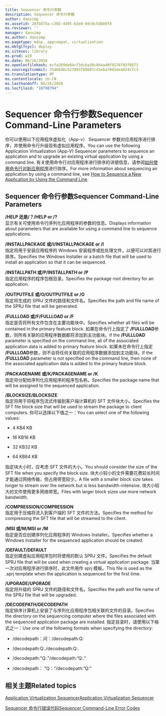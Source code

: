 ```yaml
---
title: Sequencer 命令行参数
description: Sequencer 命令行参数
author: dansimp
ms.assetid: 28fb875a-c302-4d95-b2e0-8dc0c5dbb0f8
ms.reviewer: ''
manager: dansimp
ms.author: dansimp
ms.pagetype: mdop, appcompat, virtualization
ms.mktglfcycl: deploy
ms.sitesec: library
ms.prod: w10
ms.date: 06/16/2016
ms.openlocfilehash: ecfa269de04cf3dcba30cbb4a40f9176f03f6571
ms.sourcegitcommit: 354664bc527d93f80687cd2eba70d1eea024c7c3
ms.translationtype: MT
ms.contentlocale: zh-CN
ms.lasthandoff: 06/26/2020
ms.locfileid: "10798794"
---
```

# <span data-ttu-id="27a92-103">Sequencer 命令行参数</span><span class="sxs-lookup"><span data-stu-id="27a92-103">Sequencer Command-Line Parameters</span></span>


<span data-ttu-id="27a92-104">你可以使用以下应用程序虚拟化（App-v） Sequencer 参数对应用程序进行排序，并使用命令行升级现有虚拟应用程序。</span><span class="sxs-lookup"><span data-stu-id="27a92-104">You can use the following Application Virtualization (App-V) Sequencer parameters to sequence an application and to upgrade an existing virtual application by using a command line.</span></span> <span data-ttu-id="27a92-105">有关使用命令行对应用程序进行排序的详细信息，请参阅[如何使用命令行对新应用程序](how-to-sequence-a-new-application-by-using-the-command-line.md)进行排序。</span><span class="sxs-lookup"><span data-stu-id="27a92-105">For more information about sequencing an application by using a command line, see [How to Sequence a New Application by Using the Command Line](how-to-sequence-a-new-application-by-using-the-command-line.md).</span></span>

## <span data-ttu-id="27a92-106">Sequencer 命令行参数</span><span class="sxs-lookup"><span data-stu-id="27a92-106">Sequencer Command-Line Parameters</span></span>


<a href="" id="-help-or---"></a>**<span data-ttu-id="27a92-107">/HELP 还是/？</span><span class="sxs-lookup"><span data-stu-id="27a92-107">/HELP or /?</span></span>**  
<span data-ttu-id="27a92-108">显示有关可使用命令行序列化应用程序的参数的信息。</span><span class="sxs-lookup"><span data-stu-id="27a92-108">Displays information about parameters that are available for using a command line to sequence applications.</span></span>

<a href="" id="-installpackage-or--i"></a>**<span data-ttu-id="27a92-109">/INSTALLPACKAGE 或/I</span><span class="sxs-lookup"><span data-stu-id="27a92-109">/INSTALLPACKAGE or /I</span></span>**  
<span data-ttu-id="27a92-110">指定将用于安装应用程序的 Windows 安装程序或批处理文件，以便可以对其进行排序。</span><span class="sxs-lookup"><span data-stu-id="27a92-110">Specifies the Windows Installer or a batch file that will be used to install an application so that it can be sequenced.</span></span>

<a href="" id="-installpath-or--p"></a>**<span data-ttu-id="27a92-111">/INSTALLPATH 或/P</span><span class="sxs-lookup"><span data-stu-id="27a92-111">/INSTALLPATH or /P</span></span>**  
<span data-ttu-id="27a92-112">指定应用程序的程序包根目录。</span><span class="sxs-lookup"><span data-stu-id="27a92-112">Specifies the package root directory for an application.</span></span>

<a href="" id="-outputfile-or--o"></a>**<span data-ttu-id="27a92-113">/OUTPUTFILE 或/O</span><span class="sxs-lookup"><span data-stu-id="27a92-113">/OUTPUTFILE or /O</span></span>**  
<span data-ttu-id="27a92-114">指定将生成的 SPRJ 文件的路径和文件名。</span><span class="sxs-lookup"><span data-stu-id="27a92-114">Specifies the path and file name of the SPRJ file that will be generated.</span></span>

<a href="" id="-fullload-or--f"></a>**<span data-ttu-id="27a92-115">/FULLLOAD 或/F</span><span class="sxs-lookup"><span data-stu-id="27a92-115">/FULLLOAD or /F</span></span>**  
<span data-ttu-id="27a92-116">指定是否将所有文件包含在主要功能块中。</span><span class="sxs-lookup"><span data-stu-id="27a92-116">Specifies whether all files will be contained in the primary feature block.</span></span> <span data-ttu-id="27a92-117">如果在命令行上指定了 **/FULLLOAD**参数，则所有关联的应用程序数据都将添加到主功能块。</span><span class="sxs-lookup"><span data-stu-id="27a92-117">If the **/FULLLOAD** parameter is specified on the command line, all of the associated application data is added to primary feature block.</span></span> <span data-ttu-id="27a92-118">如果未在命令行上指定 **/FULLLOAD**参数，则不会将任何关联的应用程序数据添加到主功能块。</span><span class="sxs-lookup"><span data-stu-id="27a92-118">If the **/FULLLOAD** parameter is not specified on the command line, then none of the associated application data is added to the primary feature block.</span></span>

<a href="" id="-packagename-or--k"></a>**<span data-ttu-id="27a92-119">/PACKAGENAME 或/K</span><span class="sxs-lookup"><span data-stu-id="27a92-119">/PACKAGENAME or /K</span></span>**  
<span data-ttu-id="27a92-120">指定将分配给序列化应用程序的程序包名称。</span><span class="sxs-lookup"><span data-stu-id="27a92-120">Specifies the package name that will be assigned to the sequenced application.</span></span>

<a href="" id="-blocksize"></a>**<span data-ttu-id="27a92-121">/BLOCKSIZE</span><span class="sxs-lookup"><span data-stu-id="27a92-121">/BLOCKSIZE</span></span>**  
<span data-ttu-id="27a92-122">指定将用于将程序包流式传输到客户端计算机的 SFT 文件块大小。</span><span class="sxs-lookup"><span data-stu-id="27a92-122">Specifies the SFT file block size that will be used to stream the package to client computers.</span></span> <span data-ttu-id="27a92-123">你可以选择以下值之一：</span><span class="sxs-lookup"><span data-stu-id="27a92-123">You can select one of the following values:</span></span>

-   <span data-ttu-id="27a92-124">4 KB</span><span class="sxs-lookup"><span data-stu-id="27a92-124">4 KB</span></span>

-   <span data-ttu-id="27a92-125">16 KB</span><span class="sxs-lookup"><span data-stu-id="27a92-125">16 KB</span></span>

-   <span data-ttu-id="27a92-126">32 KB</span><span class="sxs-lookup"><span data-stu-id="27a92-126">32 KB</span></span>

-   <span data-ttu-id="27a92-127">64 KB</span><span class="sxs-lookup"><span data-stu-id="27a92-127">64 KB</span></span>

<span data-ttu-id="27a92-128">指定块大小时，应考虑 SFT 文件的大小。</span><span class="sxs-lookup"><span data-stu-id="27a92-128">You should consider the size of the SFT file when you specify the block size.</span></span> <span data-ttu-id="27a92-129">块大小较小的文件需要花费较长时间才能通过网络传输，但占用带宽较少。</span><span class="sxs-lookup"><span data-stu-id="27a92-129">A file with a smaller block size takes longer to stream over the network but is less bandwidth-intensive.</span></span> <span data-ttu-id="27a92-130">块大小较大的文件使用更多网络带宽。</span><span class="sxs-lookup"><span data-stu-id="27a92-130">Files with larger block sizes use more network bandwidth.</span></span>

<a href="" id="-compression"></a>**<span data-ttu-id="27a92-131">/COMPRESSION</span><span class="sxs-lookup"><span data-stu-id="27a92-131">/COMPRESSION</span></span>**  
<span data-ttu-id="27a92-132">指定用于压缩将流入到客户端的 SFT 文件的方法。</span><span class="sxs-lookup"><span data-stu-id="27a92-132">Specifies the method for compressing the SFT file that will be streamed to the client.</span></span>

<a href="" id="-msi-or--m"></a>**<span data-ttu-id="27a92-133">/MSI 或/M</span><span class="sxs-lookup"><span data-stu-id="27a92-133">/MSI or /M</span></span>**  
<span data-ttu-id="27a92-134">指定是否应创建序列化应用程序的 Windows Installer。</span><span class="sxs-lookup"><span data-stu-id="27a92-134">Specifies whether a Windows Installer for the sequenced application should be created.</span></span>

<a href="" id="-default"></a>**<span data-ttu-id="27a92-135">/DEFAULT</span><span class="sxs-lookup"><span data-stu-id="27a92-135">/DEFAULT</span></span>**  
<span data-ttu-id="27a92-136">指定创建虚拟应用程序包时将使用的默认 SPRJ 文件。</span><span class="sxs-lookup"><span data-stu-id="27a92-136">Specifies the default SPRJ file that will be used when creating a virtual application package.</span></span> <span data-ttu-id="27a92-137">当第一次对应用程序进行排序时，此文件用作 sprj 模板。</span><span class="sxs-lookup"><span data-stu-id="27a92-137">This file is used as the .sprj template when the application is sequenced for the first time.</span></span>

<a href="" id="-upgrade"></a>**<span data-ttu-id="27a92-138">/UPGRADE</span><span class="sxs-lookup"><span data-stu-id="27a92-138">/UPGRADE</span></span>**  
<span data-ttu-id="27a92-139">指定将升级的 SPRJ 文件的路径和文件名。</span><span class="sxs-lookup"><span data-stu-id="27a92-139">Specifies the path and file name of the SPRJ file that will be upgraded.</span></span>

<a href="" id="-decodepath"></a>**<span data-ttu-id="27a92-140">/DECODEPATH</span><span class="sxs-lookup"><span data-stu-id="27a92-140">/DECODEPATH</span></span>**  
<span data-ttu-id="27a92-141">指定排序计算机上安装了与序列化应用程序包相关联的文件的目录。</span><span class="sxs-lookup"><span data-stu-id="27a92-141">Specifies the directory on the sequencing computer where the files associated with the sequenced application package are installed.</span></span> <span data-ttu-id="27a92-142">指定目录时，请使用以下格式之一：</span><span class="sxs-lookup"><span data-stu-id="27a92-142">Use one of the following formats when specifying the directory:</span></span>

-   <span data-ttu-id="27a92-143">/decodepath：问：</span><span class="sxs-lookup"><span data-stu-id="27a92-143">/decodepath:Q:</span></span>

-   <span data-ttu-id="27a92-144">/decodepath:Q:.</span><span class="sxs-lookup"><span data-stu-id="27a92-144">/decodepath:Q:.</span></span>

-   <span data-ttu-id="27a92-145">/decodepath:"Q:."</span><span class="sxs-lookup"><span data-stu-id="27a92-145">/decodepath:”Q:.”</span></span>

-   <span data-ttu-id="27a92-146">/decodepath： "Q："</span><span class="sxs-lookup"><span data-stu-id="27a92-146">/decodepath:”Q:”</span></span>

## <span data-ttu-id="27a92-147">相关主题</span><span class="sxs-lookup"><span data-stu-id="27a92-147">Related topics</span></span>


[<span data-ttu-id="27a92-148">Application Virtualization Sequencer</span><span class="sxs-lookup"><span data-stu-id="27a92-148">Application Virtualization Sequencer</span></span>](application-virtualization-sequencer.md)

[<span data-ttu-id="27a92-149">Sequencer 命令行错误代码</span><span class="sxs-lookup"><span data-stu-id="27a92-149">Sequencer Command-Line Error Codes</span></span>](sequencer-command-line-error-codes.md)

 

 





